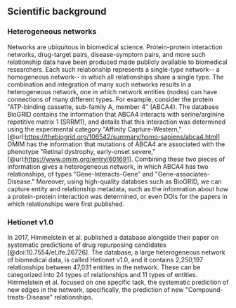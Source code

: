## Scientific background

### Heterogeneous networks
Networks are ubiquitous in biomedical science.
Protein-protein interaction networks, drug-target pairs, disease-symptom pairs, and more such relationship data have been produced made publicly available to biomedical researchers.
Each such relationship represents a single-type network-- a homogeneous network-- in which all relationships share a single type.
The combination and integration of many such networks results in a heterogeneous network, one in which network entities (nodes) can have connections of many different types.
For example, consider the protein "ATP-binding cassette, sub-family A, member 4" (ABCA4).
The database BioGRID contains the information that ABCA4 interacts with  serine/arginine repetitive matrix 1 (SRRM1), and details that this interaction was determined using the experimental category "Affinity Capture-Western," [@url:https://thebiogrid.org/106542/summary/homo-sapiens/abca4.html]
OMIM has the information that mutations of ABCA4 are associated with the phenotype "Retinal dystrophy, early-onset severe," [@url:https://www.omim.org/entry/601691].
Combining these two pieces of information gives a heterogeneous network, in which ABCA4 has two relationships, of types "Gene-Interacts-Gene" and "Gene-associates-Disease."
Moreover, using high-quality databses such as BioGRID, we can capture entity and relationship metadata, such as the information about how a protein-protein interaction was determined, or even DOIs for the papers in which relationships were first published.

### Hetionet v1.0
In 2017, Himmelstein et al. published a database alongside their paper on systematic predictions of drug repurposing candidates [@doi:10.7554/eLife.26726].
The database, a large heterogeneous network of biomedical data, is called Hetionet v1.0, and it contains 2,250,197 relationships between 47,031 entities in the network.
These can be categorized into 24 types of relationships and 11 types of entities.
Himmelstein et al. focused on one specific task, the systematic prediction of new edges in the network, specifically, the prediction of new "Compound-treats-Disease" relationships.

